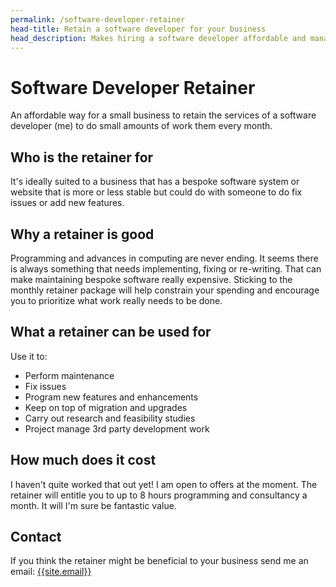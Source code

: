 ```yaml
---
permalink: /software-developer-retainer
head-title: Retain a software developer for your business
head_description: Makes hiring a software developer affordable and manageable. 
---
```

# <i class="fas fa-code icon-retainer" ></i> Software Developer Retainer

An affordable way for a small business to retain the services of a software developer (me) to do small amounts of work them every month.

## Who is the retainer for

It's ideally suited to a business that has a bespoke software system or website that is more or less stable but could do with someone to do fix issues or add new features.

## Why a retainer is good

Programming and advances in computing are never ending. It seems
there is always
something that needs implementing, fixing or re-writing. That can
make maintaining bespoke software really expensive. Sticking to the
monthly retainer package will help constrain your
spending and encourage
you to prioritize what work really needs to be done.

## What a retainer can be used for

Use it to:

- Perform maintenance
- Fix issues
- Program new features and enhancements
- Keep on top of migration and upgrades
- Carry out research and feasibility studies
- Project manage 3rd party development work

## How much does it cost

I haven't quite worked that out yet! I am open to offers at the moment. The retainer will entitle you to up to 8 hours programming
and consultancy a month. It will I'm sure be fantastic value.

## Contact

If you think the retainer might be beneficial to your business send me an email: [{{site.email}}](mailto:{{site.email}})
